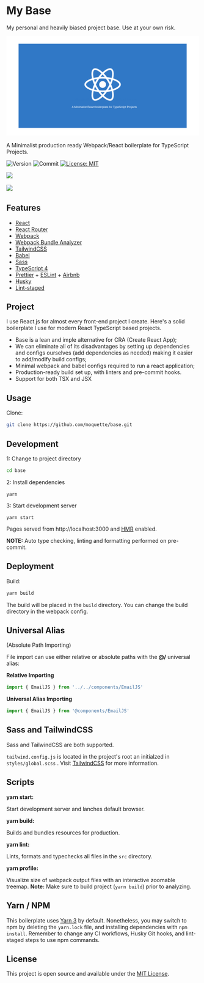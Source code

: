 # My Base

My personal and heavily biased project base. Use at your own risk.

<a href="https://my-base.moquette.us/" rel="Link to demo"><img src="./docs/resources/cover.png" alt="Link to demo" /></a>

A Minimalist production ready Webpack/React boilerplate for TypeScript Projects.

![Version](https://img.shields.io/github/package-json/v/moquette/my-base?style=flat-square&color=blue) ![Commit](https://img.shields.io/github/last-commit/moquette/my-base?style=flat-square&color=blue)
[![License: MIT](https://img.shields.io/badge/License-MIT-green.svg?style=flat-square)](LICENSE)

<a href="https://github.com/moquette/my-base" alt="Code Page">![](https://img.shields.io/static/v1?label=GitHub&message=https://github.com/moquette/my-base&style=flat-square&color=blue)</a>

<a href="https://my-base.moquette.us" alt="Demo Page">![](https://img.shields.io/static/v1?label=Demo&message=https://my-base.moquette.us&style=flat-square&color=blue)</a>

## Features

- [React](https://reactjs.org/)
- [React Router](https://reactrouter.com)
- [Webpack](https://webpack.js.org)
- [Webpack Bundle Analyzer](https://github.com/webpack-contrib/webpack-bundle-analyzer/)
- [TailwindCSS](https://tailwindcss.com)
- [Babel](https://babeljs.io/)
- [Sass](https://sass-lang.com/)
- [TypeScript 4](https://www.typescriptlang.org)
- [Prettier](https://prettier.io) + [ESLint](http://eslint.org) + [Airbnb](https://github.com/airbnb/javascript)
- [Husky](https://typicode.github.io/husky/#/)
- [Lint-staged](https://github.com/okonet/lint-staged#readme)

## Project

I use React.js for almost every front-end project I create. Here's a solid boilerplate I use for modern React TypeScript based projects.

- Base is a lean and imple alternative for CRA (Create React App);
- We can eliminate all of its disadvantages by setting up dependencies and configs ourselves (add dependencies as needed) making it easier to add/modify build configs;
- Minimal webpack and babel configs required to run a react application;
- Production-ready build set up, with linters and pre-commit hooks.
- Support for both TSX and JSX

## Usage

Clone:

```bash
git clone https://github.com/moquette/base.git
```

## Development

1: Change to project directory

```bash
cd base
```

2: Install dependencies

```
yarn
```

3: Start development server

```
yarn start
```

Pages served from http://localhost:3000 and [HMR](https://webpack.js.org/concepts/hot-module-replacement/) enabled.

**NOTE:**
Auto type checking, linting and formatting performed on pre-commit.

## Deployment

Build:

```bash
yarn build
```

The build will be placed in the `build` directory. You can change the build directory in the webpack config.

## Universal Alias

(Absolute Path Importing)

File import can use either relative or absolute paths with the **@/** universal alias:

**Relative Importing**

```typescript
import { EmailJS } from '../../components/EmailJS'
```

**Universal Alias Importing**

```typescript
import { EmailJS } from '@components/EmailJS'
```

## Sass and TailwindCSS

Sass and TailwindCSS are both supported.

`tailwind.config.js` is located in the project's root an initialzed in `styles/global.scss` . Visit [TailwindCSS](https://tailwindcss.com/docs/configuration) for more information.

## Scripts

**yarn start:**

Start development server and lanches default browser.

**yarn build:**

Builds and bundles resources for production.

**yarn lint:**

Lints, formats and typechecks all files in the `src` directory.

**yarn profile:**

Visualize size of webpack output files with an interactive zoomable treemap.
**Note:** Make sure to build project (`yarn build`) prior to analyzing.

## Yarn / NPM

This boilerplate uses [Yarn 3](https://yarnpkg.com) by default. Nonetheless, you may switch to npm by deleting the `yarn.lock` file, and installing dependencies with `npm install`. Remember to change any CI workflows, Husky Git hooks, and lint-staged steps to use npm commands.

## License

This project is open source and available under the [MIT License](LICENSE).

